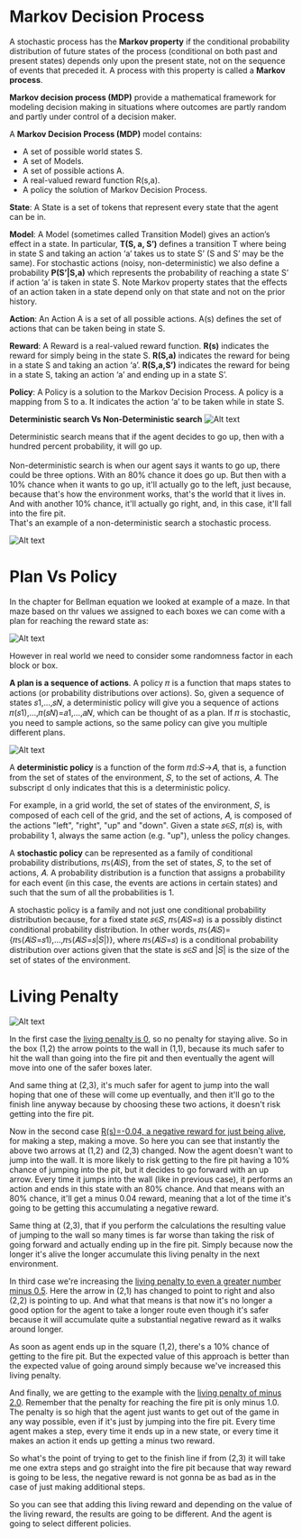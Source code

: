 # Markov Decision Process

A stochastic process has the **Markov property** if the conditional probability distribution of future states of the process (conditional on both past and present states) depends only upon the present state, not on the sequence of events that preceded it. A process with this property is called a **Markov process**.  

**Markov decision process (MDP)** provide a mathematical framework for modeling decision making in situations where outcomes are partly random and partly under control of a decision maker.  

A **Markov Decision Process (MDP)** model contains:  
- A set of possible world states S.
- A set of Models.
- A set of possible actions A.
- A real-valued reward function R(s,a).
- A policy the solution of Markov Decision Process.

**State**: A State is a set of tokens that represent every state that the agent can be in.  

**Model**: A Model (sometimes called Transition Model) gives an action’s effect in a state. In particular, **T(S, a, S’)** defines a transition T where being in state S and taking an action ‘a’ takes us to state S’ (S and S’ may be the same). For stochastic actions (noisy, non-deterministic) we also define a probability **P(S’|S,a)** which represents the probability of reaching a state S’ if action ‘a’ is taken in state S. Note Markov property states that the effects of an action taken in a state depend only on that state and not on the prior history.  

**Action**: An Action A is a set of all possible actions. A(s) defines the set of actions that can be taken being in state S.  

**Reward**: A Reward is a real-valued reward function. **R(s)** indicates the reward for simply being in the state S. **R(S,a)** indicates the reward for being in a state S and taking an action ‘a’. **R(S,a,S’)** indicates the reward for being in a state S, taking an action ‘a’ and ending up in a state S’.  

**Policy**: A Policy is a solution to the Markov Decision Process. A policy is a mapping from S to a. It indicates the action ‘a’ to be taken while in state S.  

**Deterministic search Vs Non-Deterministic search**
![Alt text](images/Deterministic.png)  

Deterministic search means that if the agent decides to go up, then with a hundred percent probability, it will go up.  
<br>
Non-deterministic search is when our agent says it wants to go up, there could be three options. With an 80% chance it does go up. But then with a 10% chance when it wants to go up, it'll actually go to the left, just because, because that's how the environment works, that's the world that it lives in. And with another 10% chance, it'll actually go right, and, in this case, it'll fall into the fire pit.  
That's an example of a non-deterministic search a stochastic process.  

![Alt text](images/MDP.png)  

# Plan Vs Policy

In the chapter for Bellman equation we looked at example of a maze. In that maze based on thr values we assigned to each boxes we can come with a plan for reaching the reward state as:

![Alt text](images/Plan.png)  

However in real world we need to consider some randomness factor in each block or box.  

**A plan is a sequence of actions**. A policy 𝜋 is a function that maps states to actions (or probability distributions over actions). So, given a sequence of states 𝑠1,…,𝑠𝑁, a deterministic policy will give you a sequence of actions 𝜋(𝑠1),…,𝜋(𝑠𝑁)=𝑎1,…,𝑎𝑁, which can be thought of as a plan. If 𝜋 is stochastic, you need to sample actions, so the same policy can give you multiple different plans.

![Alt text](images/Policy.png)  

A **deterministic policy** is a function of the form 𝜋𝕕:𝑆→𝐴, that is, a function from the set of states of the environment, 𝑆, to the set of actions, 𝐴. The subscript 𝕕 only indicates that this is a 𝕕eterministic policy.

For example, in a grid world, the set of states of the environment, 𝑆, is composed of each cell of the grid, and the set of actions, 𝐴, is composed of the actions "left", "right", "up" and "down". Given a state 𝑠∈𝑆, 𝜋(𝑠) is, with probability 1, always the same action (e.g. "up"), unless the policy changes.

A **stochastic policy** can be represented as a family of conditional probability distributions, 𝜋𝕤(𝐴∣𝑆), from the set of states, 𝑆, to the set of actions, 𝐴. A probability distribution is a function that assigns a probability for each event (in this case, the events are actions in certain states) and such that the sum of all the probabilities is 1.

A stochastic policy is a family and not just one conditional probability distribution because, for a fixed state 𝑠∈𝑆, 𝜋𝕤(𝐴∣𝑆=𝑠) is a possibly distinct conditional probability distribution. In other words, 𝜋𝕤(𝐴∣𝑆)={𝜋𝕤(𝐴∣𝑆=𝑠1),…,𝜋𝕤(𝐴∣𝑆=𝑠|𝑆|)}, where 𝜋𝕤(𝐴∣𝑆=𝑠) is a conditional probability distribution over actions given that the state is 𝑠∈𝑆 and |𝑆| is the size of the set of states of the environment.

# Living Penalty

![Alt text](images/LivingPenalty.png)  

In the first case the <u>living penalty is 0</u>, so no penalty for staying alive. So in the box (1,2) the arrow points to the wall in (1,1), because its much safer to hit the wall than going into the fire pit and then eventually the agent will move into one of the safer boxes later. 

And same thing at (2,3), it's much safer for agent to jump into the wall hoping that one of these will come up eventually, and then it'll go to the finish line anyway because by choosing these two actions, it doesn't risk getting into the fire pit.

Now in the second case <u>R(s)=-0.04, a negative reward for just being alive</u>, for making a step, making a move. So here you can see that instantly the above two arrows at (1,2) and (2,3) changed. Now the agent doesn't want to jump into the wall. It is more likely to risk getting to the fire pit having a 10% chance of jumping into the pit, but it decides to go forward with an up arrow. Every time it jumps into the wall (like in previous case), it performs an action and ends in this state with an 80% chance. And that means with an 80% chance, it'll get a minus 0.04 reward, meaning that a lot of the time it's going to be getting this accumulating a negative reward.

Same thing at (2,3), that if you perform the calculations the resulting value of jumping to the wall so many times is far worse than taking the risk of going forward and actually ending up in the fire pit. Simply because now the longer it's alive the longer accumulate this living penalty in the next environment.

In third case we're increasing the <u>living penalty to even a greater number minus 0.5</u>. Here the arrow in (2,1) has changed to point to right and also (2,2) is pointing to up. And what that means is that now it's no longer a good option for the agent to take a longer route even though it's safer because it will accumulate quite a substantial negative reward as it walks around longer. 

As soon as agent ends up in the square (1,2), there's a 10% chance of getting to the fire pit. But the expected value of this approach is better than the expected value of going around simply because we've increased this living penalty.

And finally, we are getting to the example with the <u>living penalty of minus 2.0</u>. Remember that the penalty for reaching the fire pit is only minus 1.0. The penalty is so high that the agent just wants to get out of the game in any way possible, even if it's just by jumping into the fire pit. Every time agent makes a step, every time it ends up in a new state, or every time it makes an action it ends up getting a minus two reward.

So what's the point of trying to get to the finish line if from (2,3) it will take me one extra steps and go straight into the fire pit because that way reward is going to be less, the negative reward is not gonna be as bad as in the case of just making additional steps.

So you can see that adding this living reward and depending on the value of the living reward, the results are going to be different. And the agent is going to select different policies.  

